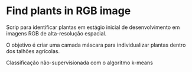 # Find plants in RGB image

Scrip para identificar plantas em estágio inicial de desenvolvimento em imagens RGB de alta-resolução espacial.

O objetivo é criar uma camada máscara para individualizar plantas dentro dos talhões agrícolas.

Classificação não-supervisionada com o algoritmo k-means
